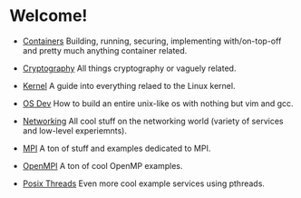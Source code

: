 # Welcome!

* [Containers](containers/) Building, running, securing, implementing
  with/on-top-off and pretty much anything container related.

* [Cryptography](crypto/) All things cryptography or vaguely related.

* [Kernel](kernel/) A guide into everything relaed to the Linux kernel.

* [OS Dev](osdev/) How to build an entire unix-like os with nothing but vim and
  gcc.

* [Networking](networking/) All cool stuff on the networking world (variety of
  services and low-level experiemnts).

* [MPI](mpi_stuff/) A ton of stuff and examples dedicated to MPI.

* [OpenMPI](smp_stuff/) A ton of cool OpenMP examples.

* [Posix Threads](posix-threads/) Even more cool example services using
  pthreads.
